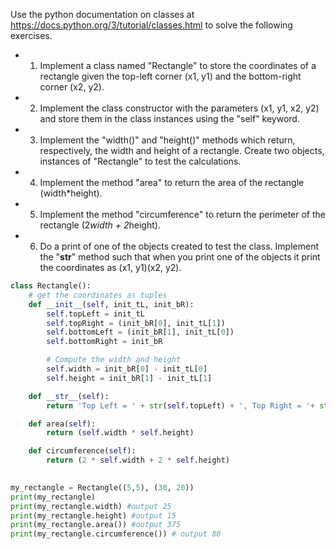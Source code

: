 Use the python documentation on classes at https://docs.python.org/3/tutorial/classes.html to solve the following exercises.

* 1. Implement a class named "Rectangle" to store the coordinates of a rectangle
given the top-left corner (x1, y1) and the bottom-right corner (x2, y2).

* 2. Implement the class constructor with the parameters (x1, y1, x2, y2)
and store them in the class instances using the "self" keyword.

* 3. Implement the "width()" and "height()" methods which return,
respectively, the width and height of a rectangle.
Create two objects, instances of "Rectangle" to test the calculations.

* 4. Implement the method "area" to return the area of the rectangle (width*height).

* 5. Implement the method "circumference" to return the perimeter
of the rectangle (2*width + 2*height).

* 6. Do a print of one of the objects created to test the class.
Implement the "__str__" method such that when you print one of the objects
it print the coordinates as (x1, y1)(x2, y2).

```python
class Rectangle():
    # get the coordinates as tuples
    def __init__(self, init_tL, init_bR):
        self.topLeft = init_tL
        self.topRight = (init_bR[0], init_tL[1])
        self.bottomLeft = (init_bR[1], init_tL[0])
        self.bottomRight = init_bR

        # Compute the width and height
        self.width = init_bR[0] - init_tL[0]
        self.height = init_bR[1] - init_tL[1]

    def __str__(self):
        return 'Top Left = ' + str(self.topLeft) + ', Top Right = '+ str(self.topRight)+', Bottom Left = '+ str(self.bottomLeft) + ', Bottom Right = ' +str(self.bottomRight)

    def area(self):
        return (self.width * self.height)

    def circumference(self):
        return (2 * self.width + 2 * self.height)
        

my_rectangle = Rectangle((5,5), (30, 20))
print(my_rectangle)
print(my_rectangle.width) #output 25
print(my_rectangle.height) #output 15
print(my_rectangle.area()) #output 375
print(my_rectangle.circumference()) # output 80
```
